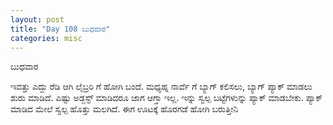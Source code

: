 ```yaml
---
layout: post
title: "Day 108 ಬುಧವಾರ"
categories: misc
---
```

ಬುಧವಾರ

ಇವತ್ತು ಎದ್ದು ರೆಡಿ ಆಗಿ ಲೈಬ್ರರಿ ಗೆ ಹೋಗಿ ಬಂದೆ. ಮಧ್ಯಹ್ನ ನಾರ್ವೆ ಗೆ ಬ್ಯಾಗ್ ಕಲಿಸಲು, ಬ್ಯಾಗ್ ಪ್ಯಾಕ್ ಮಾಡಲು ಶುರು ಮಾಡಿದೆ. ಎಷ್ಟು ಅಡ್ಜಸ್ಟ್ ಮಾಡಿದರೂ ಜಾಗ ಆಗ್ತಾ ಇಲ್ಲ. ಇನ್ನು ಸ್ವಲ್ಪ ಬಟ್ಟೆಗಳುನ್ನು ಪ್ಯಾಕ್ ಮಾಡಬೇಕು. ಪ್ಯಾಕ್ ಮಾಡಿದ ಮೇಲೆ ಸ್ವಲ್ಪ ಹೊತ್ತು ಮಲಗಿದೆ.
ಈಗ ಊಟಕ್ಕೆ ಹೊರಗಡೆ ಹೋಗಿ ಬರುತ್ತೀನಿ
